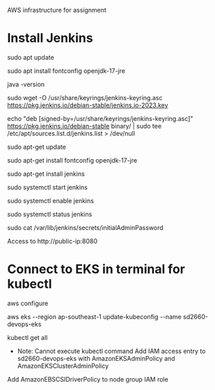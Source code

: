 AWS infrastructure for assignment

# Install Jenkins

sudo apt update

sudo apt install fontconfig openjdk-17-jre

java -version

sudo wget -O /usr/share/keyrings/jenkins-keyring.asc \
    https://pkg.jenkins.io/debian-stable/jenkins.io-2023.key

echo "deb [signed-by=/usr/share/keyrings/jenkins-keyring.asc]" \
    https://pkg.jenkins.io/debian-stable binary/ | sudo tee \
    /etc/apt/sources.list.d/jenkins.list > /dev/null

sudo apt-get update

sudo apt-get install fontconfig openjdk-17-jre

sudo apt-get install jenkins

sudo systemctl start jenkins

sudo systemctl enable jenkins

sudo systemctl status jenkins

sudo cat /var/lib/jenkins/secrets/initialAdminPassword

Access to http://public-ip:8080

# Connect to EKS in terminal for kubectl
aws configure

aws eks --region ap-southeast-1 update-kubeconfig --name sd2660-devops-eks

kubectl get all

* Note: Cannot execute kubectl command
Add IAM access entry to sd2660-devops-eks with AmazonEKSAdminPolicy and AmazonEKSClusterAdminPolicy

Add AmazonEBSCSIDriverPolicy to node group IAM role